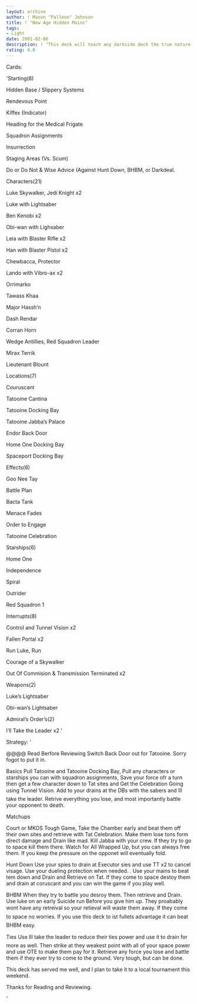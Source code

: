 ```yaml
---
layout: archive
author: ! Mason "Palleon" Johnson
title: ! "New Age Hidden Mains"
tags:
- Light
date: 2001-02-06
description: ! "This deck will teach any darkside deck the true nature of the force. It has no weaknessess in battle, and it has solid retrieval."
rating: 4.0
---
```

Cards: 

'Starting(8)


Hidden Base / Slippery Systems

Rendevous Point

Kiffex (Indicator)

Heading for the Medical Frigate

Squadron Assignments

Insurrection

Staging Areas (Vs. Scum)

Do or Do Not & Wise Advice (Against Hunt Down, BHBM, or Darkdeal.


Characters(21)


Luke Skywalker, Jedi Knight x2

Luke with Lightsaber

Ben Kenobi x2

Obi-wan with Lighsaber

Leia with Blaster Rifle x2

Han with Blaster Pistol x2

Chewbacca, Protector 

Lando with Vibro-ax x2

Orrimarko

Tawass Khaa

Major Hassh’n

Dash Rendar 

Corran Horn

Wedge Antillies, Red Squadron Leader

Mirax Terrik

Lieutenant Blount



Locations(7)


Couruscant

Tatooine Cantina

Tatooine Docking Bay

Tatooine Jabba’s Palace

Endor Back Door

Home One Docking Bay

Spaceport Docking Bay



Effects(6)


Goo Nee Tay

Battle Plan

Bacta Tank 

Menace Fades

Order to Engage

Tatooine Celebration


Starships(6)


Home One

Independence

Spiral

Outrider

Red Squadron 1


Interrupts(8)


Control and Tunnel Vision x2

Fallen Portal x2

Run Luke, Run 

Courage of a Skywalker

Out Of Commision & Transmission Terminated x2


Weapons(2)


Luke’s Lightsaber

Obi-wan’s Lightsaber


Admiral’s Order’s(2)


I’ll Take the Leader x2 '

Strategy: '

@@@@ Read Berfore Reviewing Switch Back Door out for Tatooine. Sorry fogot to put it in. 



Basics Pull Tatooine and Tatooine Docking Bay, Pull any characters or starships you can with squadron assignments, Save your force ofr a turn then get a few character down to Tat sites and Get the Celebration Going using Tunnel Vision. Add to your drains at the DBs with the sabers and Ill take the leader. Retrive everything you lose, and most importantly battle your opponent to death. 


Matchups 


Court or MKOS Tough Game, Take the Chamber early and beat them off their own sites and retrieve with Tat Celebration. Make them lose tons form direct damage and Drain like mad. Kill Jabba with your crew. If they try to go to space kill them there. Watch for All Wrapped Up, but you can always free them. If you keep the pressure on the opponet will eventually fold. 


Hunt Down Use your spies to drain at Executor sies and use TT x2 to cancel visage. Use your dueling protection when needed. . Use your mains to beat tem down and Drain and Retrieve on Tat. If they come to space destoy them and drain at coruscant and you can win the game if you play well.


BHBM When they try to battle you desroy them. Then retrieve and Drain. Use luke on an early Suicide run Before you give him up. They proabably wont have any retreival so your retieval will waste them away. If they come to space no worries. If you use this deck to ist fullets advantage it can beat BHBM easy.


Ties Use Ill take the leader to reduce their ties power and use it to drain for more as well. Then strike at they weakest point with all of your space power and use OTE to make them pay for it. Retrieve any force you lose and battle them if they ever try to come to the ground. Very tough, but can be done.


This deck has served me well, and I plan to take it to a local tournament this weekend.


Thanks for Reading and Reviewing.


'